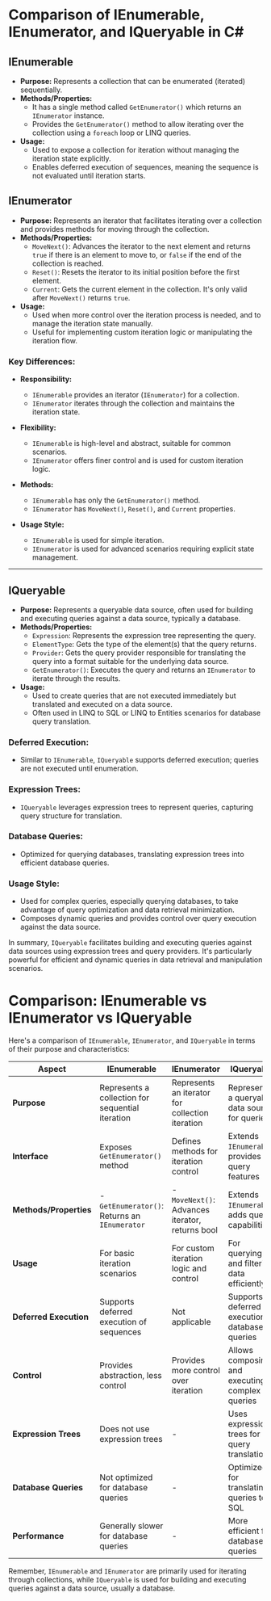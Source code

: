 # Comparison of IEnumerable, IEnumerator, and IQueryable in C#

## IEnumerable

- **Purpose:** Represents a collection that can be enumerated (iterated) sequentially.
- **Methods/Properties:**
  - It has a single method called `GetEnumerator()` which returns an `IEnumerator` instance.
  - Provides the `GetEnumerator()` method to allow iterating over the collection using a `foreach` loop or LINQ queries.
- **Usage:**
  - Used to expose a collection for iteration without managing the iteration state explicitly.
  - Enables deferred execution of sequences, meaning the sequence is not evaluated until iteration starts.
  
## IEnumerator

- **Purpose:** Represents an iterator that facilitates iterating over a collection and provides methods for moving through the collection.
- **Methods/Properties:**
  - `MoveNext()`: Advances the iterator to the next element and returns `true` if there is an element to move to, or `false` if the end of the collection is reached.
  - `Reset()`: Resets the iterator to its initial position before the first element.
  - `Current`: Gets the current element in the collection. It's only valid after `MoveNext()` returns `true`.
- **Usage:**
  - Used when more control over the iteration process is needed, and to manage the iteration state manually.
  - Useful for implementing custom iteration logic or manipulating the iteration flow.
  
### Key Differences:

- **Responsibility:**
  - `IEnumerable` provides an iterator (`IEnumerator`) for a collection.
  - `IEnumerator` iterates through the collection and maintains the iteration state.

- **Flexibility:**
  - `IEnumerable` is high-level and abstract, suitable for common scenarios.
  - `IEnumerator` offers finer control and is used for custom iteration logic.

- **Methods:**
  - `IEnumerable` has only the `GetEnumerator()` method.
  - `IEnumerator` has `MoveNext()`, `Reset()`, and `Current` properties.

- **Usage Style:**
  - `IEnumerable` is used for simple iteration.
  - `IEnumerator` is used for advanced scenarios requiring explicit state management.

---

## IQueryable

- **Purpose:** Represents a queryable data source, often used for building and executing queries against a data source, typically a database.
- **Methods/Properties:**
  - `Expression`: Represents the expression tree representing the query.
  - `ElementType`: Gets the type of the element(s) that the query returns.
  - `Provider`: Gets the query provider responsible for translating the query into a format suitable for the underlying data source.
  - `GetEnumerator()`: Executes the query and returns an `IEnumerator` to iterate through the results.
- **Usage:**
  - Used to create queries that are not executed immediately but translated and executed on a data source.
  - Often used in LINQ to SQL or LINQ to Entities scenarios for database query translation.

### Deferred Execution:

- Similar to `IEnumerable`, `IQueryable` supports deferred execution; queries are not executed until enumeration.

### Expression Trees:

- `IQueryable` leverages expression trees to represent queries, capturing query structure for translation.

### Database Queries:

- Optimized for querying databases, translating expression trees into efficient database queries.

### Usage Style:

- Used for complex queries, especially querying databases, to take advantage of query optimization and data retrieval minimization.
- Composes dynamic queries and provides control over query execution against the data source.

In summary, `IQueryable` facilitates building and executing queries against data sources using expression trees and query providers. It's particularly powerful for efficient and dynamic queries in data retrieval and manipulation scenarios.


# Comparison: IEnumerable vs IEnumerator vs IQueryable

Here's a comparison of `IEnumerable`, `IEnumerator`, and `IQueryable` in terms of their purpose and characteristics:

| Aspect             | IEnumerable                                      | IEnumerator                                      | IQueryable                                      |
|--------------------|-------------------------------------------------|-------------------------------------------------|-------------------------------------------------|
| **Purpose**        | Represents a collection for sequential iteration | Represents an iterator for collection iteration | Represents a queryable data source for queries  |
| **Interface**      | Exposes `GetEnumerator()` method                 | Defines methods for iteration control           | Extends `IEnumerable`, provides query features |
| **Methods/Properties** | - `GetEnumerator()`: Returns an `IEnumerator` | - `MoveNext()`: Advances iterator, returns bool | Extends `IEnumerable`, adds query capabilities |
| **Usage**          | For basic iteration scenarios                    | For custom iteration logic and control         | For querying and filtering data efficiently   |
| **Deferred Execution** | Supports deferred execution of sequences        | Not applicable                                | Supports deferred execution of database queries |
| **Control**        | Provides abstraction, less control              | Provides more control over iteration          | Allows composing and executing complex queries |
| **Expression Trees** | Does not use expression trees                  | -                                               | Uses expression trees for query translation    |
| **Database Queries** | Not optimized for database queries              | -                                               | Optimized for translating queries to SQL       |
| **Performance**    | Generally slower for database queries           | -                                               | More efficient for database queries            |

Remember, `IEnumerable` and `IEnumerator` are primarily used for iterating through collections, while `IQueryable` is used for building and executing queries against a data source, usually a database.

